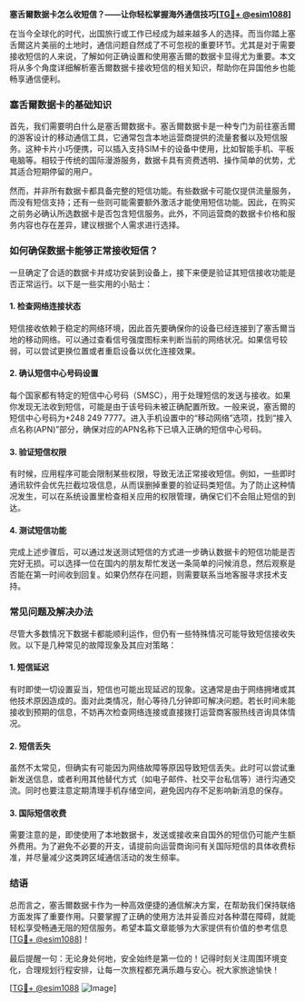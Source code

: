 **塞舌爾数据卡怎么收短信？——让你轻松掌握海外通信技巧[[TG💪+ @esim1088](https://t.me/s/esim1088)]**

在当今全球化的时代，出国旅行或工作已经成为越来越多人的选择。而当你踏上塞舌爾这片美丽的土地时，通信问题自然成了不可忽视的重要环节。尤其是对于需要接收短信的人来说，了解如何正确设置和使用塞舌爾的数据卡显得尤为重要。本文将从多个角度详细解析塞舌爾数据卡接收短信的相关知识，帮助你在异国他乡也能畅享通信便利。

### 塞舌爾数据卡的基础知识

首先，我们需要明白什么是塞舌爾数据卡。塞舌爾数据卡是一种专门为前往塞舌爾的游客设计的移动通信工具，它通常包含本地运营商提供的流量套餐以及短信服务。这种卡片小巧便携，可以插入支持SIM卡的设备中使用，比如智能手机、平板电脑等。相较于传统的国际漫游服务，数据卡具有资费透明、操作简单的优势，尤其适合短期停留的用户。

然而，并非所有数据卡都具备完整的短信功能。有些数据卡可能仅提供流量服务，而没有短信支持；还有一些则可能需要额外激活才能使用短信功能。因此，在购买之前务必确认所选数据卡是否包含短信服务。此外，不同运营商的数据卡价格和服务内容也存在差异，建议根据个人需求进行选择。

### 如何确保数据卡能够正常接收短信？

一旦确定了合适的数据卡并成功安装到设备上，接下来便是验证其短信接收功能是否正常运行。以下是一些实用的小贴士：

#### 1. 检查网络连接状态
短信接收依赖于稳定的网络环境，因此首先要确保你的设备已经连接到了塞舌爾当地的移动网络。可以通过查看信号强度图标来判断当前的网络状况。如果信号较弱，可以尝试更换位置或者重启设备以优化连接效果。

#### 2. 确认短信中心号码设置
每个国家都有特定的短信中心号码（SMSC），用于处理短信的发送与接收。如果你发现无法收到短信，可能是由于该号码未被正确配置所致。一般来说，塞舌爾的短信中心号码为+248 249 7777。进入手机设置中的“移动网络”选项，找到“接入点名称(APN)”部分，确保对应的APN名称下已填入正确的短信中心号码。

#### 3. 验证短信权限
有时候，应用程序可能会限制某些权限，导致无法正常接收短信。例如，一些即时通讯软件会优先拦截垃圾信息，从而误删掉重要的验证码类短信。为了防止这种情况发生，可以在系统设置里检查相关应用的权限管理，确保它们不会阻止短信的到达。

#### 4. 测试短信功能
完成上述步骤后，可以通过发送测试短信的方式进一步确认数据卡的短信功能是否完好无损。可以选择一位在国内的朋友帮忙发送一条简单的问候消息，然后观察是否能在第一时间收到回复。如果仍然存在问题，则需要联系当地客服寻求技术支持。

### 常见问题及解决办法

尽管大多数情况下数据卡都能顺利运作，但仍有一些特殊情况可能导致短信接收失败。以下是几种常见的故障现象及其应对策略：

#### 1. 短信延迟
有时即使一切设置妥当，短信也可能出现延迟的现象。这通常是由于网络拥堵或其他技术原因造成的。面对此类情况，耐心等待几分钟即可解决问题。若长时间未能接收到预期的信息，不妨再次检查网络连接或直接拨打运营商客服热线咨询具体情况。

#### 2. 短信丢失
虽然不太常见，但确实有可能因为网络故障等原因导致短信丢失。此时可以尝试重新发送信息，或者利用其他替代方式（如电子邮件、社交平台私信等）进行沟通交流。同时也要注意定期清理手机存储空间，避免因内存不足影响新消息的保存。

#### 3. 国际短信收费
需要注意的是，即使使用了本地数据卡，发送或接收来自国外的短信仍可能产生额外费用。为了避免不必要的开支，请提前向运营商询问有关国际短信的具体收费标准，并尽量减少这类跨区域通信活动的发生频率。

### 结语

总而言之，塞舌爾数据卡作为一种高效便捷的通信解决方案，在帮助我们保持联络方面发挥了重要作用。只要掌握了正确的使用方法并妥善应对各种潜在障碍，就能轻松享受畅通无阻的短信服务。希望本篇文章能够为大家提供有价值的参考信息[[TG💪+ @esim1088](https://t.me/s/esim1088)]！

最后提醒一句：无论身处何地，安全始终是第一位的！记得时刻关注周围环境变化，合理规划行程安排，让每一次旅程都充满乐趣与安心。祝大家旅途愉快！

[[TG💪+ @esim1088](https://t.me/s/esim1088) ![Image](https://i.postimg.cc/4NQfJmqS/Snipaste-2025-05-13-00-14-12.png)]